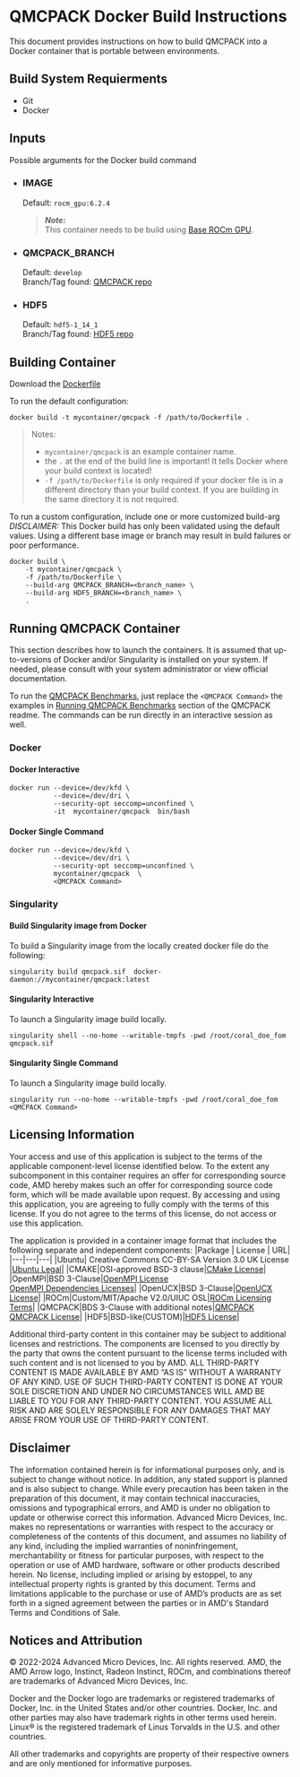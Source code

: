 # QMCPACK Docker Build Instructions
This document provides instructions on how to build QMCPACK into a Docker container that is portable between environments.


## Build System Requierments
- Git
- Docker

## Inputs
Possible arguments for the Docker build command  

- ### IMAGE
    Default: `rocm_gpu:6.2.4`  
    > ***Note:***  
    >  This container needs to be build using [Base ROCm GPU](/base-gpu-mpi-rocm-docker/Dockerfile).

- ### QMCPACK_BRANCH
    Default: `develop`  
    Branch/Tag found: [QMCPACK repo](https://github.com/QMCPACK/qmcpack)

- ### HDF5
    Default: `hdf5-1_14_1`  
    Branch/Tag found: [HDF5 repo](https://github.com/HDFGroup/hdf5)

## Building Container
Download the [Dockerfile](/qmcpack/docker/Dockerfile)  

To run the default configuration:
```
docker build -t mycontainer/qmcpack -f /path/to/Dockerfile . 
```
>Notes:  
>- `mycontainer/qmcpack` is an example container name.
>- the `.` at the end of the build line is important! It tells Docker where your build context is located!
>- `-f /path/to/Dockerfile` is only required if your docker file is in a different directory than your build context. If you are building in the same directory it is not required. 


To run a custom configuration, include one or more customized build-arg  
*DISCLAIMER:* This Docker build has only been validated using the default values. Using a different base image or branch may result in build failures or poor performance.
```
docker build \
    -t mycontainer/qmcpack \
    -f /path/to/Dockerfile \
    --build-arg QMCPACK_BRANCH=<branch_name> \
    --build-arg HDF5_BRANCH=<branch_name> \
    . 
```

## Running QMCPACK Container
This section describes how to launch the containers. It is assumed that up-to-versions of Docker and/or Singularity is installed on your system.
If needed, please consult with your system administrator or view official documentation.

To run the [QMCPACK Benchmarks](/qmcpack/README.md#running-qmcpack-benchmark), just replace the `<QMCPACK Command>` the examples in [Running QMCPACK Benchmarks](/qmcpack/README.md#running-qmcpack-benchmark) section of the QMCPACK readme. The commands can be run directly in an interactive session as well. 

### Docker  

#### Docker Interactive
```
docker run --device=/dev/kfd \
           --device=/dev/dri \
           --security-opt seccomp=unconfined \
           -it  mycontainer/qmcpack  bin/bash
```


#### Docker Single Command 
```
docker run --device=/dev/kfd \
           --device=/dev/dri \
           --security-opt seccomp=unconfined \
           mycontainer/qmcpack  \
           <QMCPACK Command>
```

### Singularity  
#### Build Singularity image from Docker
To build a Singularity image from the locally created docker file do the following:
```
singularity build qmcpack.sif  docker-daemon://mycontainer/qmcpack:latest
```

#### Singularity Interactive
To launch a Singularity image build locally.
```
singularity shell --no-home --writable-tmpfs -pwd /root/coral_doe_fom qmcpack.sif
```

#### Singularity Single Command
To launch a Singularity image build locally.
```
singularity run --no-home --writable-tmpfs -pwd /root/coral_doe_fom <QMCPACK Command>
```

## Licensing Information
Your access and use of this application is subject to the terms of the applicable component-level license identified below. To the extent any subcomponent in this container requires an offer for corresponding source code, AMD hereby makes such an offer for corresponding source code form, which will be made available upon request. By accessing and using this application, you are agreeing to fully comply with the terms of this license. If you do not agree to the terms of this license, do not access or use this application.

The application is provided in a container image format that includes the following separate and independent components: 
|Package | License | URL|
|---|---|---|
|Ubuntu| Creative Commons CC-BY-SA Version 3.0 UK License |[Ubuntu Legal](https://ubuntu.com/legal)|
|CMAKE|OSI-approved BSD-3 clause|[CMake License](https://cmake.org/licensing/)|
|OpenMPI|BSD 3-Clause|[OpenMPI License](https://www-lb.open-mpi.org/community/license.php)<br /> [OpenMPI Dependencies Licenses](https://docs.open-mpi.org/en/v5.0.x/license/index.html)|
|OpenUCX|BSD 3-Clause|[OpenUCX License](https://openucx.org/license/)|
|ROCm|Custom/MIT/Apache V2.0/UIUC OSL|[ROCm Licensing Terms](https://rocm.docs.amd.com/en/latest/about/license.html)|
|QMCPACK|BDS 3-Clause with additional notes|[QMCPACK](https://github.com/QMCPACK/qmcpack) <br /> [QMCPACK License](https://github.com/QMCPACK/qmcpack/blob/develop/LICENSE)|
|HDF5|BSD-like(CUSTOM)|[HDF5 License](https://github.com/HDFGroup/hdf5/blob/develop/COPYING)|

Additional third-party content in this container may be subject to additional licenses and restrictions. The components are licensed to you directly by the party that owns the content pursuant to the license terms included with such content and is not licensed to you by AMD. ALL THIRD-PARTY CONTENT IS MADE AVAILABLE BY AMD “AS IS” WITHOUT A WARRANTY OF ANY KIND. USE OF SUCH THIRD-PARTY CONTENT IS DONE AT YOUR SOLE DISCRETION AND UNDER NO CIRCUMSTANCES WILL AMD BE LIABLE TO YOU FOR ANY THIRD-PARTY CONTENT. YOU ASSUME ALL RISK AND ARE SOLELY RESPONSIBLE FOR ANY DAMAGES THAT MAY ARISE FROM YOUR USE OF THIRD-PARTY CONTENT.

## Disclaimer
The information contained herein is for informational purposes only, and is subject to change without notice. In addition, any stated support is planned and is also subject to change. While every precaution has been taken in the preparation of this document, it may contain technical inaccuracies, omissions and typographical errors, and AMD is under no obligation to update or otherwise correct this information. Advanced Micro Devices, Inc. makes no representations or warranties with respect to the accuracy or completeness of the contents of this document, and assumes no liability of any kind, including the implied warranties of noninfringement, merchantability or fitness for particular purposes, with respect to the operation or use of AMD hardware, software or other products described herein. No license, including implied or arising by estoppel, to any intellectual property rights is granted by this document. Terms and limitations applicable to the purchase or use of AMD’s products are as set forth in a signed agreement between the parties or in AMD's Standard Terms and Conditions of Sale.

## Notices and Attribution
© 2022-2024 Advanced Micro Devices, Inc. All rights reserved. AMD, the AMD Arrow logo, Instinct, Radeon Instinct, ROCm, and combinations thereof are trademarks of Advanced Micro Devices, Inc.

Docker and the Docker logo are trademarks or registered trademarks of Docker, Inc. in the United States and/or other countries. Docker, Inc. and other parties may also have trademark rights in other terms used herein. Linux® is the registered trademark of Linus Torvalds in the U.S. and other countries.

All other trademarks and copyrights are property of their respective owners and are only mentioned for informative purposes.
